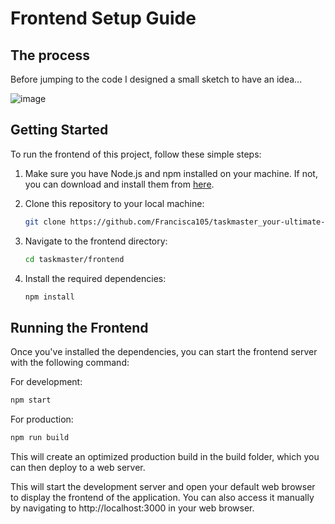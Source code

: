 # Frontend Setup Guide

## The process

Before jumping to the code I designed a small sketch to have an idea...

![image](https://github.com/Francisca105/taskmaster_your-ultimate-to-do-list/assets/65908870/713332c6-4982-4fed-b833-699bc002f5a1)


## Getting Started

To run the frontend of this project, follow these simple steps:

1. Make sure you have Node.js and npm installed on your machine. If not, you can download and install them from [here](https://nodejs.org/).

2. Clone this repository to your local machine:

    ```bash
    git clone https://github.com/Francisca105/taskmaster_your-ultimate-to-do-list.git
    ```

3. Navigate to the frontend directory:

    ```bash
    cd taskmaster/frontend
    ```

4. Install the required dependencies:

    ```bash
    npm install
    ```

## Running the Frontend

Once you've installed the dependencies, you can start the frontend server with the following command:

For development:
```bash
npm start
```

For production:
```bash
npm run build
```
This will create an optimized production build in the build folder, which you can then deploy to a web server.

This will start the development server and open your default web browser to display the frontend of the application. You can also access it manually by navigating to http://localhost:3000 in your web browser.
